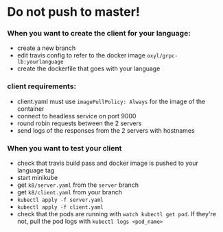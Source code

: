 # Do not push to master!

### When you want to create the client for your language:
+ create a new branch
+ edit travis config to refer to the docker image `oxyl/grpc-lb:yourlanguage`
+ create the dockerfile that goes with your language

### client requirements:
+ client.yaml must use `imagePullPolicy: Always` for the image of the container
+ connect to headless service on port 9000
+ round robin requests between the 2 servers
+ send logs of the responses from the 2 servers with hostnames

### When you want to test your client
+ check that travis build pass and docker image is pushed to your language tag
+ start minikube
+ get `k8/server.yaml` from the `server` branch
+ get `k8/client.yaml` from your branch
+ `kubectl apply -f server.yaml`
+ `kubectl apply -f client.yaml`
+ check that the pods are running with `watch kubectl get pod`. If they're not, pull the pod logs with `kubectl logs <pod_name>`

